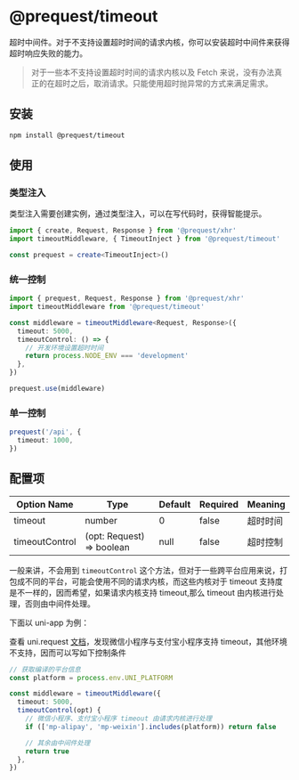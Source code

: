# @prequest/timeout

超时中间件。对于不支持设置超时时间的请求内核，你可以安装超时中间件来获得超时响应失败的能力。

> 对于一些本不支持设置超时时间的请求内核以及 Fetch 来说，没有办法真正的在超时之后，取消请求。只能使用超时抛异常的方式来满足需求。

## 安装

```bash
npm install @prequest/timeout
```

## 使用

### 类型注入

类型注入需要创建实例，通过类型注入，可以在写代码时，获得智能提示。

```ts
import { create, Request, Response } from '@prequest/xhr'
import timeoutMiddleware, { TimeoutInject } from '@prequest/timeout'

const prequest = create<TimeoutInject>()
```

### 统一控制

```ts
import { prequest, Request, Response } from '@prequest/xhr'
import timeoutMiddleware from '@prequest/timeout'

const middleware = timeoutMiddleware<Request, Response>({
  timeout: 5000,
  timeoutControl: () => {
    // 开发环境设置超时时间
    return process.NODE_ENV === 'development'
  },
})

prequest.use(middleware)
```

### 单一控制

```ts
prequest('/api', {
  timeout: 1000,
})
```

## 配置项

| Option Name    | Type                      | Default | Required | Meaning  |
| -------------- | ------------------------- | ------- | -------- | -------- |
| timeout        | number                    | 0       | false    | 超时时间 |
| timeoutControl | (opt: Request) => boolean | null    | false    | 超时控制 |

一般来讲，不会用到 `timeoutControl` 这个方法，但对于一些跨平台应用来说，打包成不同的平台，可能会使用不同的请求内核，而这些内核对于 timeout 支持度是不一样的，因而希望，如果请求内核支持 timeout,那么 timeout 由内核进行处理，否则由中间件处理。

下面以 uni-app 为例：

查看 uni.request [文档](https://uniapp.dcloud.io/api/request/request)，发现微信小程序与支付宝小程序支持 timeout，其他环境不支持，因而可以写如下控制条件

```ts
// 获取编译的平台信息
const platform = process.env.UNI_PLATFORM

const middleware = timeoutMiddleware({
  timeout: 5000,
  timeoutControl(opt) {
    // 微信小程序、支付宝小程序 timeout 由请求内核进行处理
    if (['mp-alipay', 'mp-weixin'].includes(platform)) return false

    // 其余由中间件处理
    return true
  },
})
```
